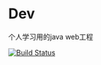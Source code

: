 # Dev
个人学习用的java web工程

[![Build Status](https://travis-ci.org/gqxie/Dev.svg?branch=master)](https://travis-ci.org/gqxie/Dev)

